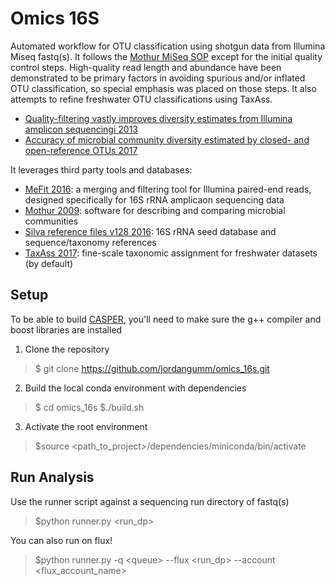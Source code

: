 # Omics 16S
Automated workflow for OTU classification using shotgun data from Illumina Miseq fastq(s).  It follows the [Mothur MiSeq SOP](https://mothur.org/wiki/MiSeq_SOP) except for the initial quality control steps.  High-quality read length and abundance have been demonstrated to be primary factors in avoiding spurious and/or inflated OTU classification, so special emphasis was placed on those steps.  It also attempts to refine freshwater OTU classifications using TaxAss.

  * [Quality-filtering vastly improves diversity estimates from Illumina amplicon sequencingi 2013](https://www.nature.com/nmeth/journal/v10/n1/full/nmeth.2276.html)
  * [Accuracy of microbial community diversity estimated by closed- and open-reference OTUs 2017](https://peerj.com/articles/3889/)


It leverages third party tools and databases:

  * [MeFit 2016](https://bmcbioinformatics.biomedcentral.com/articles/10.1186/s12859-016-1358-1): a merging and filtering tool for Illumina paired-end reads, designed specifically for 16S rRNA amplicaon sequencing data
  * [Mothur 2009](http://aem.asm.org/content/75/23/7537.full): software for describing and comparing microbial communities
  * [Silva reference files v128 2016](https://mothur.org/wiki/Silva_reference_files): 16S rRNA seed database and  sequence/taxonomy references
  * [TaxAss 2017](https://www.biorxiv.org/content/early/2017/11/05/214288): fine-scale taxonomic assignment for freshwater datasets (by default)

## Setup
To be able to build [CASPER](http://best.snu.ac.kr/casper/index.php?name=manual), you'll need to make sure the g++ compiler and boost libraries are installed

1. Clone the repository
> $ git clone https://github.com/jordangumm/omics_16s.git

2. Build the local conda environment with dependencies
> $ cd omics_16s
> $./build.sh

3. Activate the root environment
> $source <path_to_project>/dependencies/miniconda/bin/activate

## Run Analysis
Use the runner script against a sequencing run directory of fastq(s)
> $python runner.py <run_dp>

You can also run on flux!
> $python runner.py -q \<queue\> --flux \<run_dp\> --account \<flux_account_name\>
